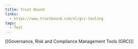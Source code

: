 ```yaml
---
title: Trust Bound
links:
  - https://www.trustbound.com/nl/grc-tooling
tags:
  - Tool
---
```

[[Governance, Risk and Compliance Management Tools (GRC)]]
